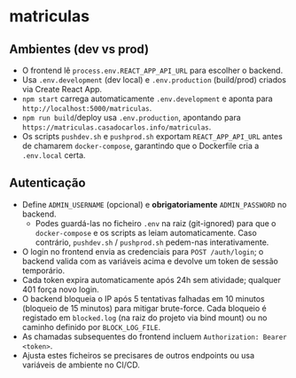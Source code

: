 # matriculas

## Ambientes (dev vs prod)

- O frontend lê `process.env.REACT_APP_API_URL` para escolher o backend.
- Usa `.env.development` (dev local) e `.env.production` (build/prod) criados via Create React App.
- `npm start` carrega automaticamente `.env.development` e aponta para `http://localhost:5000/matriculas`.
- `npm run build`/deploy usa `.env.production`, apontando para `https://matriculas.casadocarlos.info/matriculas`.
- Os scripts `pushdev.sh` e `pushprod.sh` exportam `REACT_APP_API_URL` antes de chamarem `docker-compose`, garantindo que o Dockerfile cria a `.env.local` certa.

## Autenticação

- Define `ADMIN_USERNAME` (opcional) e **obrigatoriamente** `ADMIN_PASSWORD` no backend.
  - Podes guardá-las no ficheiro `.env` na raiz (git-ignored) para que o `docker-compose` e os scripts as leiam automaticamente. Caso contrário, `pushdev.sh` / `pushprod.sh` pedem-nas interativamente.
- O login no frontend envia as credenciais para `POST /auth/login`; o backend valida com as variáveis acima e devolve um token de sessão temporário.
- Cada token expira automaticamente após 24h sem atividade; qualquer 401 força novo login.
- O backend bloqueia o IP após 5 tentativas falhadas em 10 minutos (bloqueio de 15 minutos) para mitigar brute-force. Cada bloqueio é registado em `blocked.log` (na raiz do projeto via bind mount) ou no caminho definido por `BLOCK_LOG_FILE`.
- As chamadas subsequentes do frontend incluem `Authorization: Bearer <token>`.
- Ajusta estes ficheiros se precisares de outros endpoints ou usa variáveis de ambiente no CI/CD.
